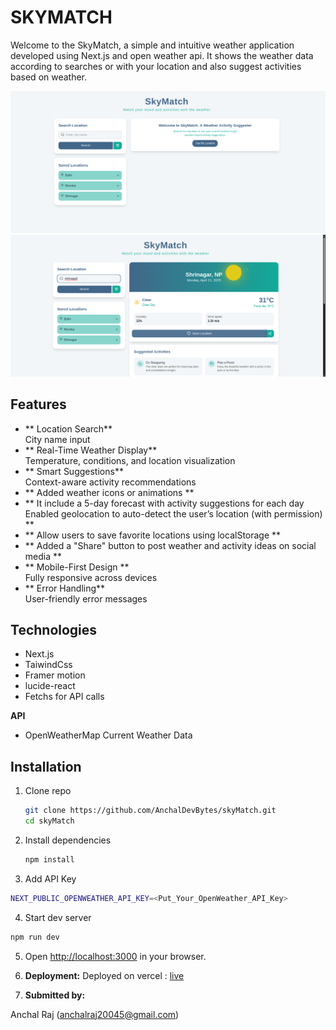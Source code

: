 # SKYMATCH

Welcome to the SkyMatch, a simple and intuitive weather application developed using Next.js and open weather api. It shows the weather data according to searches or with your location and also suggest activities based on weather.

![HomePage](./assets/Img1.png)
![HomePage](./assets/Img2.png)

## Features

- ** Location Search**  
  City name input
- ** Real-Time Weather Display**  
  Temperature, conditions, and location visualization
- ** Smart Suggestions**  
  Context-aware activity recommendations
- ** Added weather icons or animations **
- ** It include a 5-day forecast with activity suggestions for each day
  Enabled geolocation to auto-detect the user’s location (with permission) **
- ** Allow users to save favorite locations using localStorage **
- ** Added a "Share" button to post weather and activity ideas on social media **
- ** Mobile-First Design **  
  Fully responsive across devices
- ** Error Handling**  
  User-friendly error messages

## Technologies

- Next.js
- TaiwindCss
- Framer motion
- lucide-react
- Fetchs for API calls

**API**

- OpenWeatherMap Current Weather Data

## Installation

1. Clone repo

   ```bash
   git clone https://github.com/AnchalDevBytes/skyMatch.git
   cd skyMatch
   ```

2. Install dependencies

   ```bash
   npm install
   ```

3. Add API Key

```bash
NEXT_PUBLIC_OPENWEATHER_API_KEY=<Put_Your_OpenWeather_API_Key>
```

4. Start dev server

```bash
npm run dev
```

5. Open [http://localhost:3000](http://localhost:3000) in your browser.

6. **Deployment:**
   Deployed on vercel : [live](https://sky-match-liart.vercel.app/)

7. **Submitted by:**

Anchal Raj (anchalraj20045@gmail.com)
